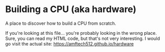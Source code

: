 # Building a CPU (aka hardware)
A place to discover how to build a CPU from scratch.

If you're looking at this file... you're probably looking in the wrong place. Sure, you can read my HTML code, but that's not very interesting. I would go visit the actual site: https://amftech512.github.io/hardware
